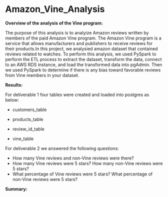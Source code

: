 # Amazon_Vine_Analysis

**Overview of the analysis of the Vine program:**

The purpose of this analysis is to analyize Amazon reviews written by members of the paid Amazon Vine program. The Amazon Vine program is a service that allows manufacturers and   publishers to receive reviews for their products.In this project, we analysied amazon dataset that contained reviews related to watches. To perform this analysis, we used PySpark to perform the ETL process to extract the dataset, transform the data, connect to an AWS RDS instance, and load the transformed data into pgAdmin. Then we used PySpark to determine if there is any bias toward favorable reviews from Vine members in your dataset.


**Results:**

For deliverable 1 four tables were created and loaded into postgres as below:

* customers_table


* products_table


* review_id_table


* vine_table



For deliverable 2 we answered the following questions:

* How many Vine reviews and non-Vine reviews were there?
* How many Vine reviews were 5 stars? How many non-Vine reviews were 5 stars?
* What percentage of Vine reviews were 5 stars? What percentage of non-Vine reviews were 5 stars?

**Summary:**

 
